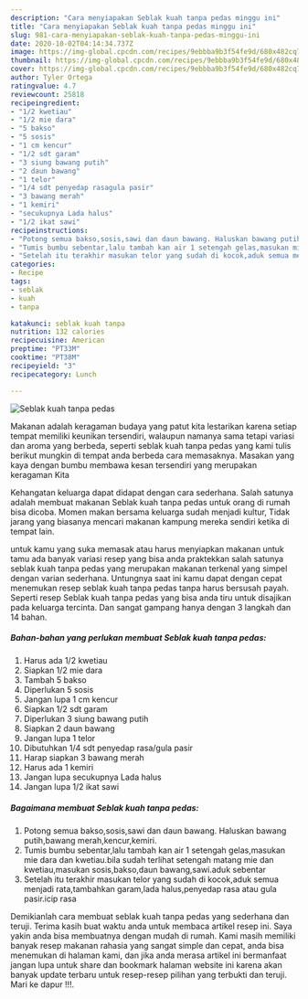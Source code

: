 ```yaml
---
description: "Cara menyiapakan Seblak kuah tanpa pedas minggu ini"
title: "Cara menyiapakan Seblak kuah tanpa pedas minggu ini"
slug: 981-cara-menyiapakan-seblak-kuah-tanpa-pedas-minggu-ini
date: 2020-10-02T04:14:34.737Z
image: https://img-global.cpcdn.com/recipes/9ebbba9b3f54fe9d/680x482cq70/seblak-kuah-tanpa-pedas-foto-resep-utama.jpg
thumbnail: https://img-global.cpcdn.com/recipes/9ebbba9b3f54fe9d/680x482cq70/seblak-kuah-tanpa-pedas-foto-resep-utama.jpg
cover: https://img-global.cpcdn.com/recipes/9ebbba9b3f54fe9d/680x482cq70/seblak-kuah-tanpa-pedas-foto-resep-utama.jpg
author: Tyler Ortega
ratingvalue: 4.7
reviewcount: 25818
recipeingredient:
- "1/2 kwetiau"
- "1/2 mie dara"
- "5 bakso"
- "5 sosis"
- "1 cm kencur"
- "1/2 sdt garam"
- "3 siung bawang putih"
- "2 daun bawang"
- "1 telor"
- "1/4 sdt penyedap rasagula pasir"
- "3 bawang merah"
- "1 kemiri"
- "secukupnya Lada halus"
- "1/2 ikat sawi"
recipeinstructions:
- "Potong semua bakso,sosis,sawi dan daun bawang. Haluskan bawang putih,bawang merah,kencur,kemiri."
- "Tumis bumbu sebentar,lalu tambah kan air 1 setengah gelas,masukan mie dara dan kwetiau.bila sudah terlihat setengah matang mie dan kwetiau,masukan sosis,bakso,daun bawang,sawi.aduk sebentar"
- "Setelah itu terakhir masukan telor yang sudah di kocok,aduk semua menjadi rata,tambahkan garam,lada halus,penyedap rasa atau gula pasir.icip rasa"
categories:
- Recipe
tags:
- seblak
- kuah
- tanpa

katakunci: seblak kuah tanpa 
nutrition: 132 calories
recipecuisine: American
preptime: "PT33M"
cooktime: "PT38M"
recipeyield: "3"
recipecategory: Lunch

---
```



![Seblak kuah tanpa pedas](https://img-global.cpcdn.com/recipes/9ebbba9b3f54fe9d/680x482cq70/seblak-kuah-tanpa-pedas-foto-resep-utama.jpg)

Makanan adalah keragaman budaya yang patut kita lestarikan karena setiap tempat memiliki keunikan tersendiri, walaupun namanya sama tetapi variasi dan aroma yang berbeda, seperti seblak kuah tanpa pedas yang kami tulis berikut mungkin di tempat anda berbeda cara memasaknya. Masakan yang kaya dengan bumbu membawa kesan tersendiri yang merupakan keragaman Kita

Kehangatan keluarga dapat didapat dengan cara sederhana. Salah satunya adalah membuat makanan Seblak kuah tanpa pedas untuk orang di rumah bisa dicoba. Momen makan bersama keluarga sudah menjadi kultur, Tidak jarang yang biasanya mencari makanan kampung mereka sendiri ketika di tempat lain.



untuk kamu yang suka memasak atau harus menyiapkan makanan untuk tamu ada banyak variasi resep yang bisa anda praktekkan salah satunya seblak kuah tanpa pedas yang merupakan makanan terkenal yang simpel dengan varian sederhana. Untungnya saat ini kamu dapat dengan cepat menemukan resep seblak kuah tanpa pedas tanpa harus bersusah payah.
Seperti resep Seblak kuah tanpa pedas yang bisa anda tiru untuk disajikan pada keluarga tercinta. Dan sangat gampang hanya dengan 3 langkah dan 14 bahan.


<!--inarticleads1-->

##### Bahan-bahan yang perlukan membuat Seblak kuah tanpa pedas:

1. Harus ada 1/2 kwetiau
1. Siapkan 1/2 mie dara
1. Tambah 5 bakso
1. Diperlukan 5 sosis
1. Jangan lupa 1 cm kencur
1. Siapkan 1/2 sdt garam
1. Diperlukan 3 siung bawang putih
1. Siapkan 2 daun bawang
1. Jangan lupa 1 telor
1. Dibutuhkan 1/4 sdt penyedap rasa/gula pasir
1. Harap siapkan 3 bawang merah
1. Harus ada 1 kemiri
1. Jangan lupa secukupnya Lada halus
1. Jangan lupa 1/2 ikat sawi




<!--inarticleads2-->

##### Bagaimana membuat  Seblak kuah tanpa pedas:

1. Potong semua bakso,sosis,sawi dan daun bawang. Haluskan bawang putih,bawang merah,kencur,kemiri.
1. Tumis bumbu sebentar,lalu tambah kan air 1 setengah gelas,masukan mie dara dan kwetiau.bila sudah terlihat setengah matang mie dan kwetiau,masukan sosis,bakso,daun bawang,sawi.aduk sebentar
1. Setelah itu terakhir masukan telor yang sudah di kocok,aduk semua menjadi rata,tambahkan garam,lada halus,penyedap rasa atau gula pasir.icip rasa




Demikianlah cara membuat seblak kuah tanpa pedas yang sederhana dan teruji. Terima kasih buat waktu anda untuk membaca artikel resep ini. Saya yakin anda bisa membuatnya dengan mudah di rumah. Kami masih memiliki banyak resep makanan rahasia yang sangat simple dan cepat, anda bisa menemukan di halaman kami, dan jika anda merasa artikel ini bermanfaat jangan lupa untuk share dan bookmark halaman website ini karena akan banyak update terbaru untuk resep-resep pilihan yang terbukti dan teruji. Mari ke dapur !!!. 
